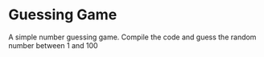 # Guessing Game
A simple number guessing game. Compile the code and guess the random number between 1 and 100
